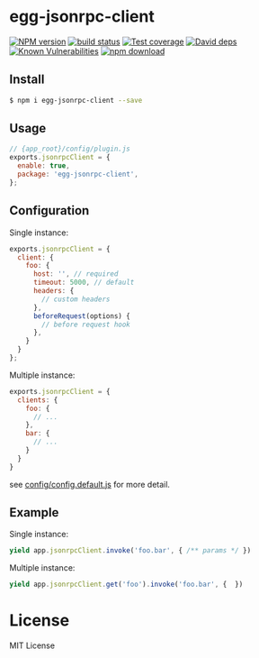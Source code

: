 # egg-jsonrpc-client

[![NPM version][npm-image]][npm-url]
[![build status][travis-image]][travis-url]
[![Test coverage][codecov-image]][codecov-url]
[![David deps][david-image]][david-url]
[![Known Vulnerabilities][snyk-image]][snyk-url]
[![npm download][download-image]][download-url]

[npm-image]: https://img.shields.io/npm/v/egg-jsonrpc-client.svg?style=flat-square
[npm-url]: https://npmjs.org/package/egg-jsonrpc-client
[travis-image]: https://img.shields.io/travis/eggjs/egg-jsonrpc-client.svg?style=flat-square
[travis-url]: https://travis-ci.org/eggjs/egg-jsonrpc-client
[codecov-image]: https://img.shields.io/codecov/c/github/eggjs/egg-jsonrpc-client.svg?style=flat-square
[codecov-url]: https://codecov.io/github/eggjs/egg-jsonrpc-client?branch=master
[david-image]: https://img.shields.io/david/eggjs/egg-jsonrpc-client.svg?style=flat-square
[david-url]: https://david-dm.org/eggjs/egg-jsonrpc-client
[snyk-image]: https://snyk.io/test/npm/egg-jsonrpc-client/badge.svg?style=flat-square
[snyk-url]: https://snyk.io/test/npm/egg-jsonrpc-client
[download-image]: https://img.shields.io/npm/dm/egg-jsonrpc-client.svg?style=flat-square
[download-url]: https://npmjs.org/package/egg-jsonrpc-client

<!--
Description here.
-->

## Install

```bash
$ npm i egg-jsonrpc-client --save
```

## Usage

```js
// {app_root}/config/plugin.js
exports.jsonrpcClient = {
  enable: true,
  package: 'egg-jsonrpc-client',
};
```

## Configuration

Single instance:

```js
exports.jsonrpcClient = {
  client: {
    foo: {
      host: '', // required
      timeout: 5000, // default
      headers: {
        // custom headers
      },
      beforeRequest(options) {
        // before request hook
      },
    }
  }
};
```

Multiple instance:

```js
exports.jsonrpcClient = {
  clients: {
    foo: {
      // ...
    },
    bar: {
      // ...
    }
  }
}
```

see [config/config.default.js](config/config.default.js) for more detail.

## Example

Single instance:

```js
yield app.jsonrpcClient.invoke('foo.bar', { /** params */ })
```

Multiple instance:

```js
yield app.jsonrpcClient.get('foo').invoke('foo.bar', {  })
```

# License

MIT License

